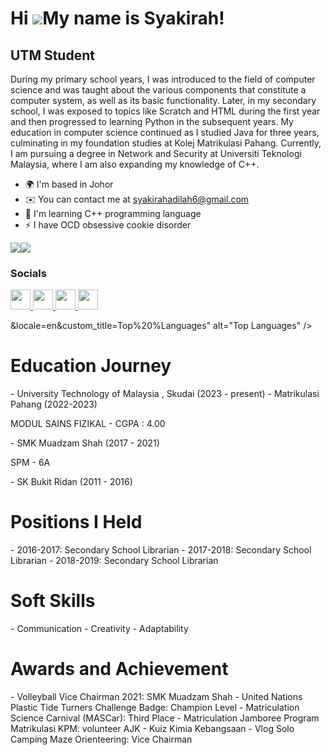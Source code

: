 Hi ![](https://user-images.githubusercontent.com/18350557/176309783-0785949b-9127-417c-8b55-ab5a4333674e.gif)My name is Syakirah!
=================================================================================================================================

UTM Student
-----------

During my primary school years, I was introduced to the field of computer science and was taught about the various components that constitute a computer system, as well as its basic functionality. Later, in my secondary school, I was exposed to topics like Scratch and HTML during the first year and then progressed to learning Python in the subsequent years. My education in computer science continued as I studied Java for three years, culminating in my foundation studies at Kolej Matrikulasi Pahang. Currently, I am pursuing a degree in Network and Security at Universiti Teknologi Malaysia, where I am also expanding my knowledge of C++.

* 🌍  I'm based in Johor
* ✉️  You can contact me at [syakirahadilah6@gmail.com](mailto:syakirahadilah6@gmail.com)
* 🧠  I'm learning C++ programming language
* ⚡  I have OCD obsessive cookie disorder

<a href="https://www.github.com/sykiraah" target="_blank" rel="noreferrer"><img
src="https://img.shields.io/github/followers/sykiraah?logo=github&style=for-the-badge&color=22c55e&labelColor=22272e" /></a><a href="https://www.x.com/sykiraah" target="_blank" rel="noreferrer"><img
src="https://img.shields.io/twitter/follow/sykiraah?logo=twitter&style=for-the-badge&color=22c55e&labelColor=22272e"
/></a>


### Socials

<p align="left"> <a href="https://discord.com/users/anggurgrape" target="_blank" rel="noreferrer"> <picture> <source media="(prefers-color-scheme: dark)" srcset="undefined" /> <source media="(prefers-color-scheme: light)" srcset="https://raw.githubusercontent.com/danielcranney/readme-generator/main/public/icons/socials/discord.svg" /> <img src="https://raw.githubusercontent.com/danielcranney/readme-generator/main/public/icons/socials/discord.svg" width="32" height="32" /> </picture> </a> <a href="https://www.github.com/sykiraah" target="_blank" rel="noreferrer"> <picture> <source media="(prefers-color-scheme: dark)" srcset="https://raw.githubusercontent.com/danielcranney/readme-generator/main/public/icons/socials/github-dark.svg" /> <source media="(prefers-color-scheme: light)" srcset="https://raw.githubusercontent.com/danielcranney/readme-generator/main/public/icons/socials/github.svg" /> <img src="https://raw.githubusercontent.com/danielcranney/readme-generator/main/public/icons/socials/github.svg" width="32" height="32" /> </picture> </a> <a href="http://www.instagram.com/sykiraah_" target="_blank" rel="noreferrer"> <picture> <source media="(prefers-color-scheme: dark)" srcset="undefined" /> <source media="(prefers-color-scheme: light)" srcset="https://raw.githubusercontent.com/danielcranney/readme-generator/main/public/icons/socials/instagram.svg" /> <img src="https://raw.githubusercontent.com/danielcranney/readme-generator/main/public/icons/socials/instagram.svg" width="32" height="32" /> </picture> </a> <a href="https://www.x.com/sykiraah" target="_blank" rel="noreferrer"> <picture> <source media="(prefers-color-scheme: dark)" srcset="https://raw.githubusercontent.com/danielcranney/readme-generator/main/public/icons/socials/twitter-dark.svg" /> <source media="(prefers-color-scheme: light)" srcset="https://raw.githubusercontent.com/danielcranney/readme-generator/main/public/icons/socials/twitter.svg" /> <img src="https://raw.githubusercontent.com/danielcranney/readme-generator/main/public/icons/socials/twitter.svg" width="32" height="32" /> </picture> </a></p>
&locale=en&custom_title=Top%20%Languages" alt="Top Languages" /></a>

<h1 > Education Journey </h1>
- University Technology of Malaysia , Skudai (2023 - present)
- Matrikulasi Pahang (2022-2023)
  <p> MODUL SAINS FIZIKAL - CGPA : 4.00 </p>
- SMK Muadzam Shah (2017 - 2021)
  <p> SPM - 6A </p>  
- SK Bukit Ridan (2011 - 2016)
   
<h1 > Positions I Held </h1>
- 2016-2017: Secondary School Librarian
- 2017-2018: Secondary School Librarian
- 2018-2019: Secondary School Librarian

<h1 > Soft Skills </h1>
- Communication
- Creativity
- Adaptability
   
<h1 > Awards and Achievement </h1>
- Volleyball Vice Chairman 2021: SMK Muadzam Shah
- United Nations Plastic Tide Turners Challenge Badge: Champion Level
- Matriculation Science Carnival (MASCar): Third Place
- Matriculation Jamboree Program Matrikulasi KPM: volunteer AJK
- Kuiz Kimia Kebangsaan
- Vlog Solo Camping Maze Orienteering: Vice Chairman

